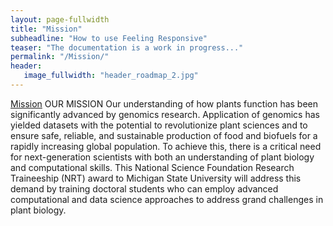 ```yaml
---
layout: page-fullwidth
title: "Mission"
subheadline: "How to use Feeling Responsive"
teaser: "The documentation is a work in progress..."
permalink: "/Mission/"
header:
   image_fullwidth: "header_roadmap_2.jpg"
---
```


[Mission](https://nrt-impacts.github.io//Mission/)
OUR MISSION
Our understanding of how plants function has been significantly advanced by genomics research. Application of genomics has yielded datasets with the potential to revolutionize plant sciences and to ensure safe, reliable, and sustainable production of food and biofuels for a rapidly increasing global population.  To achieve this, there is a critical need for next-generation scientists with both an understanding of plant biology and computational skills. This National Science Foundation Research Traineeship (NRT) award to Michigan State University will address this demand by training doctoral students who can employ advanced computational and data science approaches to address grand challenges in plant biology.
